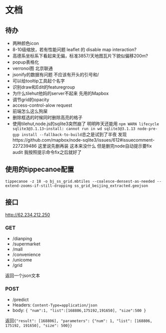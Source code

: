 # 文档
## 待办
- 两种颜色icon
- 8-10级缩放，若有性能问题 leaflet 的 disable map interaction?
- 高德系坐标系下看起来无偏，标准3857/天地图瓦片下貌似偏移200m?
- popup表格化
- verronoi图 北京联通
- jsonify的数据有问题 不应该有开头的引号和/
- 可以给tooltip工具起个名字
- 识别draw和Edit的featuregroup
- 为什么tilehut他妈的server不起来 先用的Mapbox
- 调节grid的opacity
- access-control-alow request
- 前端怎么这么狗屎
- 删除框选的时候同时删除高亮的格子
- 使用tilehut,node.js的sqlite3突然崩了 明明昨天还能用 `npm WARN lifecycle sqlite3@3.1.13~install: cannot run in wd sqlite3@3.1.13 node-pre-gyp install --fallback-to-build`总之是试到了半夜 发现https://github.com/mapbox/node-sqlite3/issues/612#issuecomment-227239486 这里说先删再装 这本来没什么 但是删完node自动提示要fix audit 我按照提示命令fix之后就好了
## 使用的tippecanoe配置
`tippecanoe -z 18 -o bj_ss_grid.mbtiles --coalesce-densest-as-needed --extend-zooms-if-still-dropping ss_grid_beijing_extracted.geojson`
## 接口
http://62.234.212.250
### GET
- /dianping
- /supermarket
- /mall
- /convenience
- /unicome
- /grid

返回一个json文本
### POST 
- /predict
- Headers: `Content-Type=application/json`
- body:  `{
	"num":1,
	"list":[168806,175192,191650],
	"size":500
}`

返回`{"result": [168806], "parameters": {"num": 1, "list": [168806, 175192, 191650], "size": 500}}`